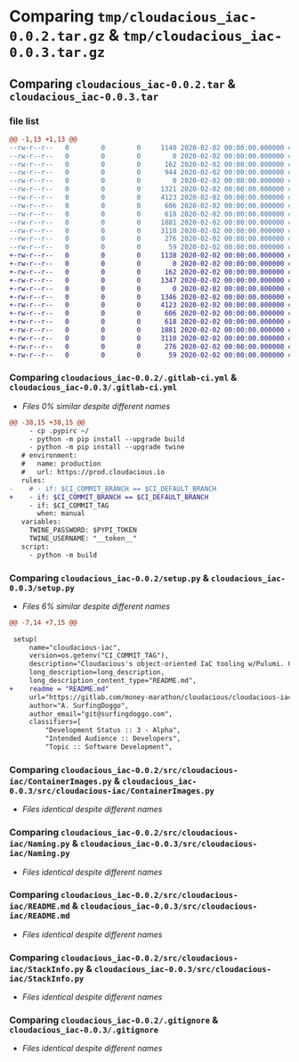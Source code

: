 # Comparing `tmp/cloudacious_iac-0.0.2.tar.gz` & `tmp/cloudacious_iac-0.0.3.tar.gz`

## Comparing `cloudacious_iac-0.0.2.tar` & `cloudacious_iac-0.0.3.tar`

### file list

```diff
@@ -1,13 +1,13 @@
--rw-r--r--   0        0        0     1140 2020-02-02 00:00:00.000000 cloudacious_iac-0.0.2/.gitlab-ci.yml
--rw-r--r--   0        0        0        0 2020-02-02 00:00:00.000000 cloudacious_iac-0.0.2/.pre-commit-config.yaml
--rw-r--r--   0        0        0      162 2020-02-02 00:00:00.000000 cloudacious_iac-0.0.2/.pypirc
--rw-r--r--   0        0        0      944 2020-02-02 00:00:00.000000 cloudacious_iac-0.0.2/README.md
--rw-r--r--   0        0        0        0 2020-02-02 00:00:00.000000 cloudacious_iac-0.0.2/config.cfg
--rw-r--r--   0        0        0     1321 2020-02-02 00:00:00.000000 cloudacious_iac-0.0.2/setup.py
--rw-r--r--   0        0        0     4123 2020-02-02 00:00:00.000000 cloudacious_iac-0.0.2/src/cloudacious-iac/ContainerImages.py
--rw-r--r--   0        0        0      606 2020-02-02 00:00:00.000000 cloudacious_iac-0.0.2/src/cloudacious-iac/Naming.py
--rw-r--r--   0        0        0      618 2020-02-02 00:00:00.000000 cloudacious_iac-0.0.2/src/cloudacious-iac/README.md
--rw-r--r--   0        0        0     1881 2020-02-02 00:00:00.000000 cloudacious_iac-0.0.2/src/cloudacious-iac/StackInfo.py
--rw-r--r--   0        0        0     3110 2020-02-02 00:00:00.000000 cloudacious_iac-0.0.2/.gitignore
--rw-r--r--   0        0        0      276 2020-02-02 00:00:00.000000 cloudacious_iac-0.0.2/pyproject.toml
--rw-r--r--   0        0        0       59 2020-02-02 00:00:00.000000 cloudacious_iac-0.0.2/PKG-INFO
+-rw-r--r--   0        0        0     1138 2020-02-02 00:00:00.000000 cloudacious_iac-0.0.3/.gitlab-ci.yml
+-rw-r--r--   0        0        0        0 2020-02-02 00:00:00.000000 cloudacious_iac-0.0.3/.pre-commit-config.yaml
+-rw-r--r--   0        0        0      162 2020-02-02 00:00:00.000000 cloudacious_iac-0.0.3/.pypirc
+-rw-r--r--   0        0        0     1347 2020-02-02 00:00:00.000000 cloudacious_iac-0.0.3/README.md
+-rw-r--r--   0        0        0        0 2020-02-02 00:00:00.000000 cloudacious_iac-0.0.3/config.cfg
+-rw-r--r--   0        0        0     1346 2020-02-02 00:00:00.000000 cloudacious_iac-0.0.3/setup.py
+-rw-r--r--   0        0        0     4123 2020-02-02 00:00:00.000000 cloudacious_iac-0.0.3/src/cloudacious-iac/ContainerImages.py
+-rw-r--r--   0        0        0      606 2020-02-02 00:00:00.000000 cloudacious_iac-0.0.3/src/cloudacious-iac/Naming.py
+-rw-r--r--   0        0        0      618 2020-02-02 00:00:00.000000 cloudacious_iac-0.0.3/src/cloudacious-iac/README.md
+-rw-r--r--   0        0        0     1881 2020-02-02 00:00:00.000000 cloudacious_iac-0.0.3/src/cloudacious-iac/StackInfo.py
+-rw-r--r--   0        0        0     3110 2020-02-02 00:00:00.000000 cloudacious_iac-0.0.3/.gitignore
+-rw-r--r--   0        0        0      276 2020-02-02 00:00:00.000000 cloudacious_iac-0.0.3/pyproject.toml
+-rw-r--r--   0        0        0       59 2020-02-02 00:00:00.000000 cloudacious_iac-0.0.3/PKG-INFO
```

### Comparing `cloudacious_iac-0.0.2/.gitlab-ci.yml` & `cloudacious_iac-0.0.3/.gitlab-ci.yml`

 * *Files 0% similar despite different names*

```diff
@@ -38,15 +38,15 @@
     - cp .pypirc ~/
     - python -m pip install --upgrade build
     - python -m pip install --upgrade twine
   # environment:
   #   name: production
   #   url: https://prod.cloudacious.io
   rules:
-    # - if: $CI_COMMIT_BRANCH == $CI_DEFAULT_BRANCH
+    - if: $CI_COMMIT_BRANCH == $CI_DEFAULT_BRANCH
     - if: $CI_COMMIT_TAG
       when: manual
   variables:
     TWINE_PASSWORD: $PYPI_TOKEN
     TWINE_USERNAME: "__token__"
   script:
     - python -m build
```

### Comparing `cloudacious_iac-0.0.2/setup.py` & `cloudacious_iac-0.0.3/setup.py`

 * *Files 6% similar despite different names*

```diff
@@ -7,14 +7,15 @@
 
 setup(
     name="cloudacious-iac",
     version=os.getenv("CI_COMMIT_TAG"), 
     description="Cloudacious's object-oriented IaC tooling w/Pulumi. Call our classes all day long!",
     long_description=long_description,
     long_description_content_type="README.md",
+    readme = "README.md"
     url="https://gitlab.com/money-marathon/cloudacious/cloudacious-iac.git",
     author="A. SurfingDoggo",
     author_email="git@surfingdoggo.com",  
     classifiers=[
         "Development Status :: 3 - Alpha",
         "Intended Audience :: Developers",
         "Topic :: Software Development",
```

### Comparing `cloudacious_iac-0.0.2/src/cloudacious-iac/ContainerImages.py` & `cloudacious_iac-0.0.3/src/cloudacious-iac/ContainerImages.py`

 * *Files identical despite different names*

### Comparing `cloudacious_iac-0.0.2/src/cloudacious-iac/Naming.py` & `cloudacious_iac-0.0.3/src/cloudacious-iac/Naming.py`

 * *Files identical despite different names*

### Comparing `cloudacious_iac-0.0.2/src/cloudacious-iac/README.md` & `cloudacious_iac-0.0.3/src/cloudacious-iac/README.md`

 * *Files identical despite different names*

### Comparing `cloudacious_iac-0.0.2/src/cloudacious-iac/StackInfo.py` & `cloudacious_iac-0.0.3/src/cloudacious-iac/StackInfo.py`

 * *Files identical despite different names*

### Comparing `cloudacious_iac-0.0.2/.gitignore` & `cloudacious_iac-0.0.3/.gitignore`

 * *Files identical despite different names*

